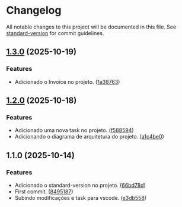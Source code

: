# Changelog

All notable changes to this project will be documented in this file. See [standard-version](https://github.com/conventional-changelog/standard-version) for commit guidelines.

## [1.3.0](https://github.com/danielso2007/fc-monolito-curso/compare/v1.2.0...v1.3.0) (2025-10-19)


### Features

* Adicionado o Invoice no projeto. ([1a38763](https://github.com/danielso2007/fc-monolito-curso/commit/1a38763f531a38c66d9cd82e2f2823cd098de8e1))

## [1.2.0](https://github.com/danielso2007/fc-monolito-curso/compare/v1.1.0...v1.2.0) (2025-10-18)


### Features

* Adicionado uma nova task no projeto. ([f588594](https://github.com/danielso2007/fc-monolito-curso/commit/f588594418687ea5cf340977492fa8e510f3c4c5))
* Adicionando o diagrama de arquitetura do projeto. ([a1c4be0](https://github.com/danielso2007/fc-monolito-curso/commit/a1c4be09218372044bf7908f4e31de81eadd9c32))

## 1.1.0 (2025-10-14)


### Features

* Adicionado o standard-version no projeto. ([66bd78d](https://github.com/danielso2007/fc-monolito-curso/commit/66bd78d1d94166044eb8db1f041442834ca418cd))
* First commit. ([8495187](https://github.com/danielso2007/fc-monolito-curso/commit/849518798d5315a3e6f05181cefff460cdab183a))
* Subindo modificações e task para vscode. ([e3db558](https://github.com/danielso2007/fc-monolito-curso/commit/e3db558ec083c51594de3497803d78ccd25f0c2f))
